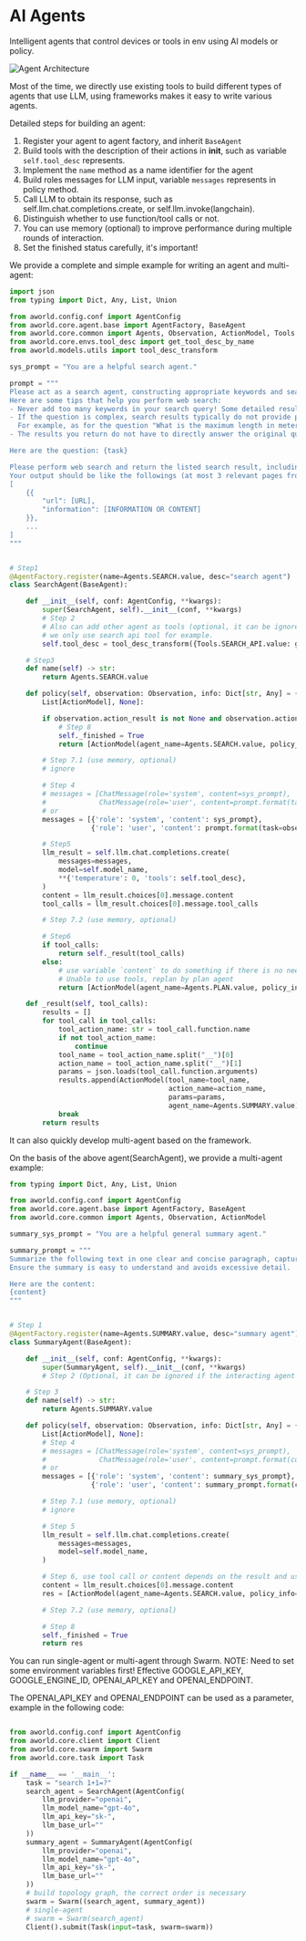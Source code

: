# AI Agents

Intelligent agents that control devices or tools in env using AI models or policy.

![Agent Architecture](../../readme_assets/framework_agent.png)

Most of the time, we directly use existing tools to build different types of agents that use LLM, 
using frameworks makes it easy to write various agents.

Detailed steps for building an agent:
1. Register your agent to agent factory, and inherit `BaseAgent`
2. Build tools with the description of their actions in __init__, such as variable `self.tool_desc` represents.
3. Implement the `name` method as a name identifier for the agent
4. Build roles messages for LLM input, variable `messages` represents in policy method.
5. Call LLM to obtain its response, such as self.llm.chat.completions.create, or self.llm.invoke(langchain).
6. Distinguish whether to use function/tool calls or not.
7. You can use memory (optional) to improve performance during multiple rounds of interaction.
8. Set the finished status carefully, it's important!
    
We provide a complete and simple example for writing an agent and multi-agent:

```python
import json
from typing import Dict, Any, List, Union

from aworld.config.conf import AgentConfig
from aworld.core.agent.base import AgentFactory, BaseAgent
from aworld.core.common import Agents, Observation, ActionModel, Tools
from aworld.core.envs.tool_desc import get_tool_desc_by_name
from aworld.models.utils import tool_desc_transform

sys_prompt = "You are a helpful search agent."

prompt = """
Please act as a search agent, constructing appropriate keywords and searach terms, using search toolkit to collect relevant information, including urls, webpage snapshots, etc.
Here are some tips that help you perform web search:
- Never add too many keywords in your search query! Some detailed results need to perform browser interaction to get, not using search toolkit.
- If the question is complex, search results typically do not provide precise answers. It is not likely to find the answer directly using search toolkit only, the search query should be concise and focuses on finding official sources rather than direct answers.
  For example, as for the question "What is the maximum length in meters of #9 in the first National Geographic short on YouTube that was ever released according to the Monterey Bay Aquarium website?", your first search term must be coarse-grained like "National Geographic YouTube" to find the youtube website first, and then try other fine-grained search terms step-by-step to find more urls.
- The results you return do not have to directly answer the original question, you only need to collect relevant information.

Here are the question: {task}

Please perform web search and return the listed search result, including urls and necessary webpage snapshots, introductions, etc.
Your output should be like the followings (at most 3 relevant pages from coa):
[
    {{
        "url": [URL],
        "information": [INFORMATION OR CONTENT]
    }},
    ...
]
"""


# Step1
@AgentFactory.register(name=Agents.SEARCH.value, desc="search agent")
class SearchAgent(BaseAgent):

    def __init__(self, conf: AgentConfig, **kwargs):
        super(SearchAgent, self).__init__(conf, **kwargs)
        # Step 2
        # Also can add other agent as tools (optional, it can be ignored if the interacting agent is deterministic.),
        # we only use search api tool for example.
        self.tool_desc = tool_desc_transform({Tools.SEARCH_API.value: get_tool_desc_by_name(Tools.SEARCH_API.value)})

    # Step3
    def name(self) -> str:
        return Agents.SEARCH.value

    def policy(self, observation: Observation, info: Dict[str, Any] = {}, **kwargs) -> Union[
        List[ActionModel], None]:

        if observation.action_result is not None and observation.action_result[0].is_done:
            # Step 8
            self._finished = True
            return [ActionModel(agent_name=Agents.SEARCH.value, policy_info=observation.content)]

        # Step 7.1 (use memory, optional)
        # ignore

        # Step 4
        # messages = [ChatMessage(role='system', content=sys_prompt),
        #             ChatMessage(role='user', content=prompt.format(task=observation.content))]
        # or
        messages = [{'role': 'system', 'content': sys_prompt},
                    {'role': 'user', 'content': prompt.format(task=observation.content)}]

        # Step5
        llm_result = self.llm.chat.completions.create(
            messages=messages,
            model=self.model_name,
            **{'temperature': 0, 'tools': self.tool_desc},
        )
        content = llm_result.choices[0].message.content
        tool_calls = llm_result.choices[0].message.tool_calls

        # Step 7.2 (use memory, optional)

        # Step6
        if tool_calls:
            return self._result(tool_calls)
        else:
            # use variable `content` to do something if there is no need to call the tools
            # Unable to use tools, replan by plan agent
            return [ActionModel(agent_name=Agents.PLAN.value, policy_info=content)]

    def _result(self, tool_calls):
        results = []
        for tool_call in tool_calls:
            tool_action_name: str = tool_call.function.name
            if not tool_action_name:
                continue
            tool_name = tool_action_name.split("__")[0]
            action_name = tool_action_name.split("__")[1]
            params = json.loads(tool_call.function.arguments)
            results.append(ActionModel(tool_name=tool_name,
                                       action_name=action_name,
                                       params=params,
                                       agent_name=Agents.SUMMARY.value))
            break
        return results

```

It can also quickly develop multi-agent based on the framework.

On the basis of the above agent(SearchAgent), we provide a multi-agent example:

```python
from typing import Dict, Any, List, Union

from aworld.config.conf import AgentConfig
from aworld.core.agent.base import AgentFactory, BaseAgent
from aworld.core.common import Agents, Observation, ActionModel

summary_sys_prompt = "You are a helpful general summary agent."

summary_prompt = """
Summarize the following text in one clear and concise paragraph, capturing the key ideas without missing critical points. 
Ensure the summary is easy to understand and avoids excessive detail.

Here are the content: 
{content}
"""


# Step 1
@AgentFactory.register(name=Agents.SUMMARY.value, desc="summary agent")
class SummaryAgent(BaseAgent):

    def __init__(self, conf: AgentConfig, **kwargs):
        super(SummaryAgent, self).__init__(conf, **kwargs)
        # Step 2 (Optional, it can be ignored if the interacting agent is deterministic.)

    # Step 3
    def name(self) -> str:
        return Agents.SUMMARY.value

    def policy(self, observation: Observation, info: Dict[str, Any] = {}, **kwargs) -> Union[
        List[ActionModel], None]:
        # Step 4
        # messages = [ChatMessage(role='system', content=sys_prompt),
        #             ChatMessage(role='user', content=prompt.format(content=observation.content))]
        # or
        messages = [{'role': 'system', 'content': summary_sys_prompt},
                    {'role': 'user', 'content': summary_prompt.format(content=observation.content)}]

        # Step 7.1 (use memory, optional)
        # ignore

        # Step 5
        llm_result = self.llm.chat.completions.create(
            messages=messages,
            model=self.model_name,
        )

        # Step 6, use tool call or content depends on the result and user
        content = llm_result.choices[0].message.content
        res = [ActionModel(agent_name=Agents.SEARCH.value, policy_info=content)]

        # Step 7.2 (use memory, optional)

        # Step 8
        self._finished = True
        return res
```

You can run single-agent or multi-agent through Swarm.
NOTE: Need to set some environment variables first! Effective GOOGLE_API_KEY, GOOGLE_ENGINE_ID, OPENAI_API_KEY and OPENAI_ENDPOINT.

The OPENAI_API_KEY and OPENAI_ENDPOINT can be used as a parameter, example in the following code:

```python

from aworld.config.conf import AgentConfig
from aworld.core.client import Client
from aworld.core.swarm import Swarm
from aworld.core.task import Task

if __name__ == '__main__':
    task = "search 1+1=?"
    search_agent = SearchAgent(AgentConfig(
        llm_provider="openai",
        llm_model_name="gpt-4o",
        llm_api_key="sk-",
        llm_base_url=""
    ))
    summary_agent = SummaryAgent(AgentConfig(
        llm_provider="openai",
        llm_model_name="gpt-4o",
        llm_api_key="sk-",
        llm_base_url=""
    ))
    # build topology graph, the correct order is necessary
    swarm = Swarm((search_agent, summary_agent))
    # single-agent
    # swarm = Swarm(search_agent)
    Client().submit(Task(input=task, swarm=swarm))
```
